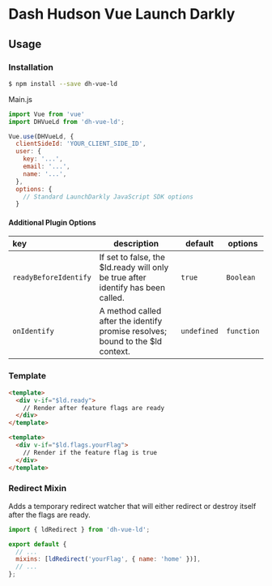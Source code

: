 # Dash Hudson Vue Launch Darkly

## Usage

### Installation

```bash
$ npm install --save dh-vue-ld
```

Main.js

```javascript
import Vue from 'vue'
import DHVueLd from 'dh-vue-ld';

Vue.use(DHVueLd, {
  clientSideId: 'YOUR_CLIENT_SIDE_ID',
  user: {
    key: '...',
    email: '...',
    name: '...',
  },
  options: {
    // Standard LaunchDarkly JavaScript SDK options
  }
```

#### Additional Plugin Options

| key                   | description                                                                       | default     | options    |
| :-------------------- | --------------------------------------------------------------------------------- | ----------- | ---------- |
| `readyBeforeIdentify` | If set to false, the \$ld.ready will only be true after identify has been called. | `true`      | `Boolean`  |
| `onIdentify`          | A method called after the identify promise resolves; bound to the \$ld context.   | `undefined` | `function` |

### Template

```html
<template>
  <div v-if="$ld.ready">
    // Render after feature flags are ready
  </div>
</template>
```

```html
<template>
  <div v-if="$ld.flags.yourFlag">
    // Render if the feature flag is true
  </div>
</template>
```

### Redirect Mixin

Adds a temporary redirect watcher that will either redirect or destroy itself after the flags are ready.

```javascript
import { ldRedirect } from 'dh-vue-ld';

export default {
  // ...
  mixins: [ldRedirect('yourFlag', { name: 'home' })],
  // ...
};
```
